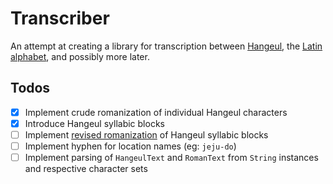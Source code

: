 # Transcriber
An attempt at creating a library for transcription between [Hangeul](https://en.wikipedia.org/wiki/Hangul), the [Latin alphabet](https://en.wikipedia.org/wiki/Latin_alphabet), and possibly more later.

## Todos
  - [x] Implement crude romanization of individual Hangeul characters
  - [x] Introduce Hangeul syllabic blocks
  - [ ] Implement [revised romanization](https://en.wikipedia.org/wiki/Revised_Romanization_of_Korean) of Hangeul syllabic blocks
  - [ ] Implement hyphen for location names (eg: `jeju-do`)
  - [ ] Implement parsing of `HangeulText` and `RomanText` from `String` instances and respective character sets
